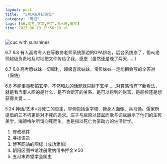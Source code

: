 ```yaml
---
layout: post
title:  "5月末6月初纵览"
category: "周记"
tags: [A6,高考,玄学,死亡,流水账,誊写]
time: 2023-06-10 15:56:20 +8
---
```

![cuc with sunshines](https://i.hd-r.cn/c0af233ddf2127103d1e44ec085e95bf.jpg)
<p>6.7 6.8 有人高考有人在等教务老师系统那边的GPA排名，后台系统崩了，但wj老师超级负责地及时地把文件传给了我，感恩（虽然还是晚了两天……）
<p>6.7 6.8 高考愿妹妹一切顺利，超级喜欢妹妹，宝贝妹妹一定能把会写的全答对（保佑）
<p>6.8 不能事事都搞玄学，不然和友的话题就只剩下玄学……对算感情有了新看法，就是看当事人图的是什么，是不会断开的关系、是可以捞到的财富、是颜控还是想获得关爱……
<p>5.24 神话/艺术=对死亡的否定，举例包括金字塔、狮身人面像、兵马俑。儒家所提倡的三不朽更是对不死的追求。庄子与屈原以鼓盆而歌与词赋展示了他们的生死美学。海德格尔所谓向死而生，也是指以死亡为驱动力的生活哲学。
<ol><li>修改稿件
<li>寻找语录
<li>博客网站的图标（成功添加）
<li>朝阳区图书馆注册缴纳借书押金￥50
<li>五月末希望学会爬虫